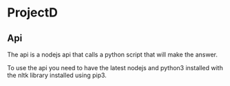 # ProjectD


## Api
The api is a nodejs api that calls a python script that will make the answer.

To use the api you need to have the latest nodejs and python3 installed with the nltk library installed using pip3.
